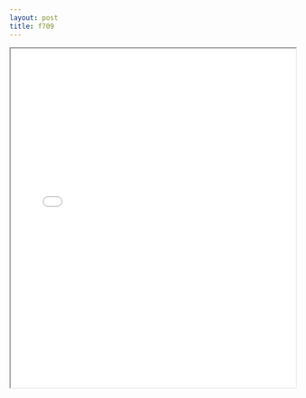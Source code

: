 ```yaml
---
layout: post
title: f709
---
```


<div class="pdf-container">
<iframe src="/ea/assets/pdfs/misc/f709.pdf" height="600" width="100%" allowFullScreen="true"></iframe>
</div>

